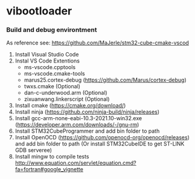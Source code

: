 # vibootloader

### Build and debug environtment

As reference see: https://github.com/MaJerle/stm32-cube-cmake-vscod

1. Install Visual Studio Code
2. Instal VS Code Extentions
   -  ms-vscode.cpptools
   -  ms-vscode.cmake-tools
   -  marus25.cortex-debug (https://github.com/Marus/cortex-debug)
   -  twxs.cmake (Optional)
   -  dan-c-underwood.arm (Optional)
   -  zixuanwang.linkerscript (Optional)
3. Install cmake (https://cmake.org/download/)
4. Install ninja (https://github.com/ninja-build/ninja/releases)
5. Install gcc-arm-none-eabi-10.3-2021.10-win32.exe (https://developer.arm.com/downloads/-/gnu-rm) 
6. Install STM32CubeProgrammer and add bin folder to path
7. Install OpenOCD (https://github.com/openocd-org/openocd/releases) and add bin folder to path (Or install STM32CubeIDE to get ST-LINK GDB serveree)
8. Install mingw to compile tests http://www.equation.com/servlet/equation.cmd?fa=fortran#google_vignette

